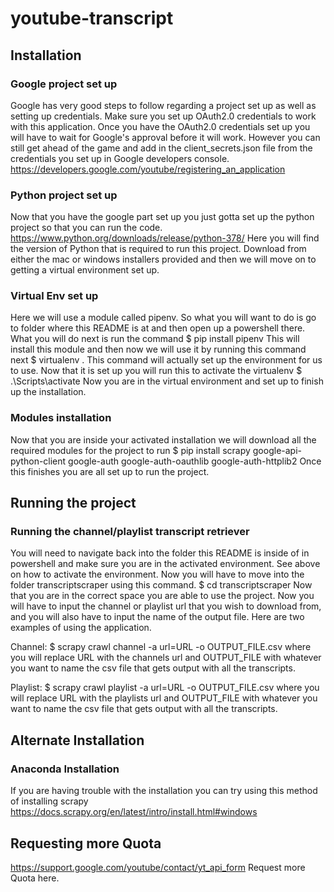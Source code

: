 # youtube-transcript

## Installation

### Google project set up

Google has very good steps to follow regarding a project set up as well as setting up credentials. Make sure you set up OAuth2.0 credentials to work with this application. Once you have the OAuth2.0 credentials set up you will have to wait for Google's approval before it will work. However you can still get ahead of the game and add in the client_secrets.json file from the credentials you set up in Google developers console.
https://developers.google.com/youtube/registering_an_application

### Python project set up

Now that you have the google part set up you just gotta set up the python project so that you can run the code.
https://www.python.org/downloads/release/python-378/ 
Here you will find the version of Python that is required to run this project. Download from either the mac or windows installers provided and then we will move on to getting a virtual environment set up.

### Virtual Env set up

Here we will use a module called pipenv. So what you will want to do is go to folder where this README is at and then open up a powershell there. What you will do next is run the command 
$ pip install pipenv
This will install this module and then now we will use it by running this command next 
$ virtualenv .
This command will actually set up the environment for us to use. Now that it is set up you will run this to activate the virtualenv
$ .\Scripts\activate
Now you are in the virtual environment and set up to finish up the installation.

### Modules installation

Now that you are inside your activated installation we will download all the required modules for the project to run
$ pip install scrapy google-api-python-client google-auth google-auth-oauthlib google-auth-httplib2
Once this finishes you are all set up to run the project.

## Running the project

### Running the channel/playlist transcript retriever

You will need to navigate back into the folder this README is inside of in powershell and make sure you are in the activated environment. See above on how to activate the environment. Now you will have to move into the folder transcriptscraper using this command.
$ cd transcriptscraper
Now that you are in the correct space you are able to use the project. Now you will have to input the channel or playlist url that you wish to download from, and you will also have to input the name of the output file. Here are two examples of using the application.

Channel:
$ scrapy crawl channel -a url=URL -o OUTPUT_FILE.csv
where you will replace URL with the channels url and OUTPUT_FILE with whatever you want to name the csv file that gets output with all the transcripts.

Playlist:
$ scrapy crawl playlist -a url=URL -o OUTPUT_FILE.csv
where you will replace URL with the playlists url and OUTPUT_FILE with whatever you want to name the csv file that gets output with all the transcripts.

## Alternate Installation

### Anaconda Installation

If you are having trouble with the installation you can try using this method of installing scrapy 
https://docs.scrapy.org/en/latest/intro/install.html#windows

## Requesting more Quota

https://support.google.com/youtube/contact/yt_api_form Request more Quota here.

